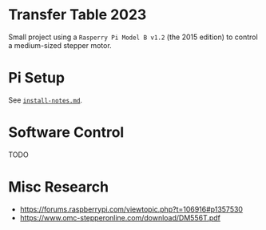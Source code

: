 
# Transfer Table 2023

Small project using a `Rasperry Pi Model B v1.2` (the 2015 edition) to
control a medium-sized stepper motor.

# Pi Setup

See [`install-notes.md`](install-notes.md).

# Software Control

TODO

# Misc Research

 - https://forums.raspberrypi.com/viewtopic.php?t=106916#p1357530
 - https://www.omc-stepperonline.com/download/DM556T.pdf



 